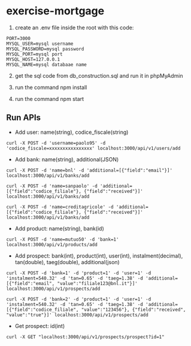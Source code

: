 # exercise-mortgage

1) create an .env file inside the root with this code:
```
PORT=3000
MYSQL_USER=mysql username
MYSQL_PASSWORD=mysql password
MYSQL_PORT=mysql port
MYSQL_HOST=127.0.0.1
MYSQL_NAME=mysql databaae name
```
2) get the sql code from db_construction.sql and run it in phpMyAdmin

3) run the command npm install
4) run the command npm start

## Run APIs
- Add user: name(string), codice_fiscale(string)
```
curl -X POST -d 'username=paolo95' -d 'codice_fiscale=xxxxxxxxxxxxxxxx' localhost:3000/api/v1/users/add
```
- Add bank: name(string), additional(JSON)
```
curl -X POST -d 'name=bnl' -d 'additional=[{"field":"email"}]' localhost:3000/api/v1/banks/add

curl -X POST -d 'name=sanpaolo' -d 'additional=[{"field":"codice_filiale"}, {"field":"received"}]' localhost:3000/api/v1/banks/add

curl -X POST -d 'name=creditagricole' -d 'additional=[{"field":"codice_filiale"}, {"field":"received"}]' localhost:3000/api/v1/banks/add

```
- Add product: name(string), bank(id)
```
curl -X POST -d 'name=mutuo50' -d 'bank=1' localhost:3000/api/v1/products/add
```
- Add prospect: bank(int), product(int), user(int), instalment(decimal), tan(double), taeg(double), additional(json)
```
curl -X POST -d 'bank=1' -d 'product=1' -d 'user=1' -d 'instalment=540.32' -d 'tan=0.65' -d 'taeg=1.38' -d 'additional=[{"field":"email", "value":"filiale123@bnl.it"}]' localhost:3000/api/v1/prospects/add

curl -X POST -d 'bank=2' -d 'product=1' -d 'user=1' -d 'instalment=540.32' -d 'tan=0.65' -d 'taeg=1.38' -d 'additional=[{"field":"codice_filiale", "value":"123456"}, {"field":"received", "value":"true"}]' localhost:3000/api/v1/prospects/add
```
- Get prospect: id(int)
```
curl -X GET "localhost:3000/api/v1/prospects/prospect?id=1"
```

